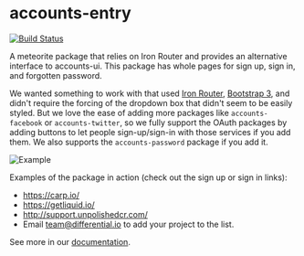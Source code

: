 # accounts-entry

[![Build Status](https://travis-ci.org/Differential/accounts-entry.png)](https://travis-ci.org/Differential/accounts-entry)

A meteorite package that relies on Iron Router and provides an
alternative interface to accounts-ui.  This package has whole pages for sign up, sign in, and forgotten password.

We wanted something to work with that used [Iron Router](https://github.com/EventedMind/iron-router),
[Bootstrap 3](https://github.com/mangasocial/meteor-bootstrap-3), and didn't require the forcing of
the dropdown box that didn't seem to be easily styled. But we love the ease of adding more packages like `accounts-facebook` or `accounts-twitter`, so we fully support the OAuth packages by adding buttons to let people sign-up/sign-in with those services if you add them.  We also supports the `accounts-password` package if you add it.

![Example](http://github.differential.io/accounts-entry/images/Example.png)

Examples of the package in action (check out the sign up or sign in
links):

* https://carp.io/
* https://getliquid.io/
* http://support.unpolishedcr.com/
* Email team@differential.io to add your project to the list.

See more in our [documentation](http://github.differential.io/accounts-entry/).
